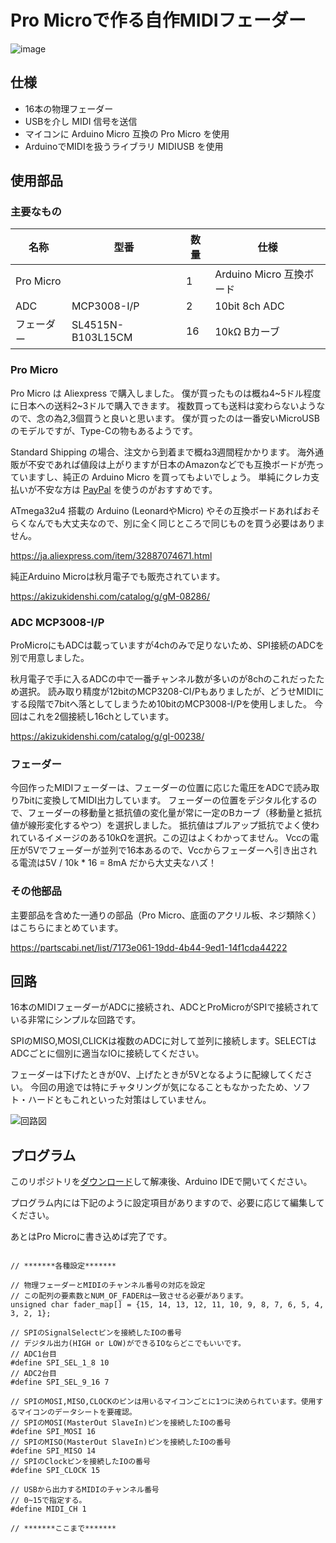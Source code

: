 # Pro Microで作る自作MIDIフェーダー

![image](https://user-images.githubusercontent.com/51395778/147743945-fbfe72d6-1a85-4328-8d8c-9cd47f2d0f0b.png)

## 仕様

 - 16本の物理フェーダー
 - USBを介し MIDI 信号を送信
 - マイコンに Arduino Micro 互換の Pro Micro を使用
 - ArduinoでMIDIを扱うライブラリ MIDIUSB を使用

## 使用部品

### 主要なもの

|名称|型番|数量|仕様|
|--|--|--|--|
|Pro Micro||1|Arduino Micro 互換ボード|
|ADC|MCP3008-I/P|2|10bit 8ch ADC|
|フェーダー|SL4515N-B103L15CM|16|10kΩ Bカーブ|
 
 
 ### Pro Micro
 
 Pro Micro は Aliexpress で購入しました。 僕が買ったものは概ね4\~5ドル程度に日本への送料2\~3ドルで購入できます。
 複数買っても送料は変わらないようなので、念の為2,3個買うと良いと思います。 僕が買ったのは一番安いMicroUSBのモデルですが、Type-Cの物もあるようです。
 
 Standard Shipping の場合、注文から到着まで概ね3週間程かかります。
 海外通販が不安であれば値段は上がりますが日本のAmazonなどでも互換ボードが売っていますし、純正の Arduino Micro を買ってもよいでしょう。
 単純にクレカ支払いが不安な方は [PayPal](https://www.paypal.com/jp/home) を使うのがおすすめです。
 
 ATmega32u4 搭載の Arduino (LeonardやMicro) やその互換ボードあればおそらくなんでも大丈夫なので、別に全く同じところで同じものを買う必要はありません。
 

 https://ja.aliexpress.com/item/32887074671.html

 純正Arduino Microは秋月電子でも販売されています。
 
 https://akizukidenshi.com/catalog/g/gM-08286/
 
 ### ADC MCP3008-I/P
 
 ProMicroにもADCは載っていますが4chのみで足りないため、SPI接続のADCを別で用意しました。
 
 秋月電子で手に入るADCの中で一番チャンネル数が多いのが8chのこれだったため選択。
 読み取り精度が12bitのMCP3208-CI/Pもありましたが、どうせMIDIにする段階で7bitへ落としてしまうため10bitのMCP3008-I/Pを使用しました。
 今回はこれを2個接続し16chとしています。
 
 https://akizukidenshi.com/catalog/g/gI-00238/
 
 ### フェーダー
 
 今回作ったMIDIフェーダーは、フェーダーの位置に応じた電圧をADCで読み取り7bitに変換してMIDI出力しています。
 フェーダーの位置をデジタル化するので、フェーダーの移動量と抵抗値の変化量が常に一定のBカーブ（移動量と抵抗値が線形変化するやつ）を選択しました。
 抵抗値はプルアップ抵抗でよく使われているイメージのある10kΩを選択。この辺はよくわかってません。
 Vccの電圧が5Vでフェーダーが並列で16本あるので、Vccからフェーダーへ引き出される電流は5V / 10k * 16 = 8mA だから大丈夫なハズ！
 
 
 ### その他部品
 
 主要部品を含めた一通りの部品（Pro Micro、底面のアクリル板、ネジ類除く）はこちらにまとめています。
 
 https://partscabi.net/list/7173e061-19dd-4b44-9ed1-14f1cda44222
 
 ## 回路
 
 16本のMIDIフェーダーがADCに接続され、ADCとProMicroがSPIで接続されている非常にシンプルな回路です。
 
 SPIのMISO,MOSI,CLICKは複数のADCに対して並列に接続します。SELECTはADCごとに個別に適当なIOに接続してください。
 
 フェーダーは下げたときが0V、上げたときが5Vとなるように配線してください。
 今回の用途では特にチャタリングが気になることもなかったため、ソフト・ハードともこれといった対策はしていません。
 
 ![回路図](https://user-images.githubusercontent.com/51395778/147753377-edf2ae95-63f7-48a4-be94-9bce4aa18aa7.png)


 
 ## プログラム

このリポジトリを[ダウンロード](https://github.com/fumigoro/usb-midi-fader/archive/refs/heads/master.zip)して解凍後、Arduino IDEで開いてください。

プログラム内には下記のように設定項目がありますので、必要に応じて編集してください。

あとはPro Microに書き込めば完了です。

```

// *******各種設定*******

// 物理フェーダーとMIDIのチャンネル番号の対応を設定
// この配列の要素数とNUM_OF_FADERは一致させる必要があります。
unsigned char fader_map[] = {15, 14, 13, 12, 11, 10, 9, 8, 7, 6, 5, 4, 3, 2, 1};

// SPIのSignalSelectピンを接続したIOの番号
// デジタル出力(HIGH or LOW)ができるIOならどこでもいいです。
// ADC1台目
#define SPI_SEL_1_8 10
// ADC2台目
#define SPI_SEL_9_16 7

// SPIのMOSI,MISO,CLOCKのピンは用いるマイコンごとに1つに決められています。使用するマイコンのデータシートを要確認。
// SPIのMOSI(MasterOut SlaveIn)ピンを接続したIOの番号
#define SPI_MOSI 16
// SPIのMISO(MasterOut SlaveIn)ピンを接続したIOの番号
#define SPI_MISO 14
// SPIのClockピンを接続したIOの番号
#define SPI_CLOCK 15

// USBから出力するMIDIのチャンネル番号
// 0~15で指定する。
#define MIDI_CH 1

// *******ここまで*******

```
